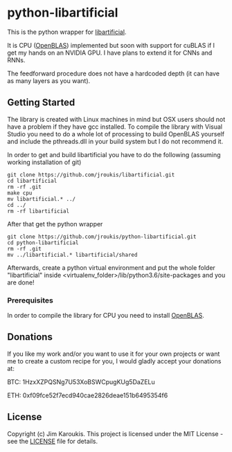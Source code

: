 # python-libartificial

This is the python wrapper for [libartificial](https://github.com/fetacore/libartificial).

It is CPU ([OpenBLAS](https://github.com/xianyi/OpenBLAS)) implemented but soon with support for cuBLAS if I get my hands on an NVIDIA GPU. I have plans to extend it for CNNs and RNNs.

The feedforward procedure does not have a hardcoded depth (it can have as many layers as you want).

## Getting Started

The library is created with Linux machines in mind but OSX users should not have a problem if they have gcc installed.
To compile the library with Visual Studio you need to do a whole lot of processing to build OpenBLAS yourself and include the pthreads.dll in your build system but I do not recommend it.

In order to get and build libartificial you have to do the following (assuming working installation of git)

```
git clone https://github.com/jroukis/libartificial.git
cd libartificial
rm -rf .git
make cpu
mv libartificial.* ../
cd ../
rm -rf libartificial
```

After that get the python wrapper

```
git clone https://github.com/jroukis/python-libartificial.git
cd python-libartificial
rm -rf .git
mv ../libartificial.* libartificial/shared
```

Afterwards, create a python virtual environment and put the whole folder "libartificial" inside <virtualenv_folder>/lib/python3.6/site-packages
and you are done!

### Prerequisites

In order to compile the library for CPU you need to install [OpenBLAS](https://github.com/xianyi/OpenBLAS).

## Donations

If you like my work and/or you want to use it for your own projects or want me to create a custom recipe for you, I would gladly accept your donations at:

BTC: 1HzxXZPQSNg7U53XoBSWCpugKUg5DaZELu

ETH: 0xf09fce52f7ecd940cae2826deae151b6495354f6

## License

Copyright (c) Jim Karoukis.
This project is licensed under the MIT License - see the [LICENSE](LICENSE) file for details.
